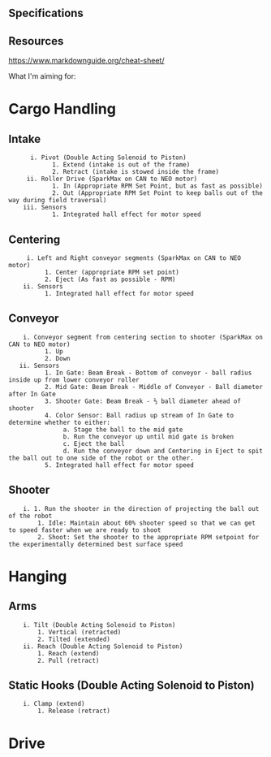 ## Specifications

## Resources
https://www.markdownguide.org/cheat-sheet/

What I'm aiming for:

# Cargo Handling

##  Intake
          i. Pivot (Double Acting Solenoid to Piston)
                1. Extend (intake is out of the frame)
                2. Retract (intake is stowed inside the frame)
         ii. Roller Drive (SparkMax on CAN to NEO motor)
                1. In (Appropriate RPM Set Point, but as fast as possible)
                2. Out (Appropriate RPM Set Point to keep balls out of the way during field traversal)
        iii. Sensors
                1. Integrated hall effect for motor speed
      
## Centering
         i. Left and Right conveyor segments (SparkMax on CAN to NEO motor)
              1. Center (appropriate RPM set point)
              2. Eject (As fast as possible - RPM)
        ii. Sensors
              1. Integrated hall effect for motor speed
      
## Conveyor
        i. Conveyor segment from centering section to shooter (SparkMax on CAN to NEO motor)
              1. Up 
              2. Down
       ii. Sensors
              1. In Gate: Beam Break - Bottom of conveyor - ball radius inside up from lower conveyor roller
              2. Mid Gate: Beam Break - Middle of Conveyor - Ball diameter after In Gate
              3. Shooter Gate: Beam Break - ⅔ ball diameter ahead of shooter
              4. Color Sensor: Ball radius up stream of In Gate to determine whether to either:
                   a. Stage the ball to the mid gate
                   b. Run the conveyor up until mid gate is broken
                   c. Eject the ball
                   d. Run the conveyor down and Centering in Eject to spit the ball out to one side of the robot or the other.
              5. Integrated hall effect for motor speed
              
## Shooter
        i. 1. Run the shooter in the direction of projecting the ball out of the robot
            1. Idle: Maintain about 60% shooter speed so that we can get to speed faster when we are ready to shoot
            2. Shoot: Set the shooter to the appropriate RPM setpoint for the experimentally determined best surface speed

# Hanging
## Arms
        i. Tilt (Double Acting Solenoid to Piston)
            1. Vertical (retracted)
            2. Tilted (extended)
        ii. Reach (Double Acting Solenoid to Piston)
            1. Reach (extend)
            2. Pull (retract)
## Static Hooks (Double Acting Solenoid to Piston)
        i. Clamp (extend)
            1. Release (retract)
            
# Drive
